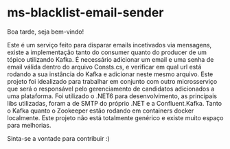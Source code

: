# ms-blacklist-email-sender

Boa tarde, seja bem-vindo!

  Este é um serviço feito para disparar emails incetivados via mensagens, existe a implementação tanto do consumer quanto do producer de um tópico utilizando Kafka.
  É necessário adicionar um email e uma senha de email válida dentro do arquivo Consts.cs, e verificar em qual url está rodando a sua instância do Kafka e adicionar 
neste mesmo arquivo.
    Este projeto foi idealizado para trabalhar em conjunto com outro microsserviço que será o responsável pelo gerenciamento de candidatos adicionados a uma plataforma.
    Foi utilizado o .NET6 para desenvolvimento, as principais libs utilizadas, foram a de SMTP do próprio .NET e a Confluent.Kafka. Tanto o Kafka quanto o Zookeeper estão 
  rodando em containers docker localmente.
    Este projeto não está totalmente genérico e existe muito espaço para melhorias.
   
   Sinta-se a vontade para contribuir :)
